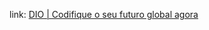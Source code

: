 
link: [DIO | Codifique o seu futuro global agora](https://web.dio.me/track/formacao-linux-fundamentals)
